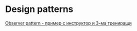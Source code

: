 # Design patterns

[Observer pattern - пример с инструктор и 3-ма трениращи](https://github.com/angelinag/design-patterns/tree/master/ObserverPattern/src/Observer)
